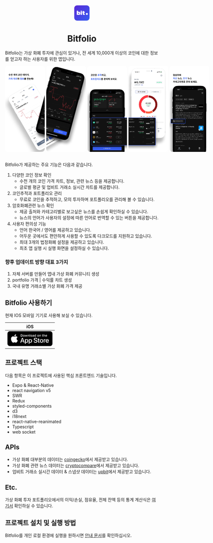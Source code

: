 <p align="center">
    <img src="./assets/bitfolio_icon.png/" alt="logo" style="width:50px; border-radius: 9px;"/>
    <h1 align="center"> 
        Bitfolio 
    </h1>
</p>

Bitfolio는 가상 화폐 투자에 관심이 있거나, 전 세계 10,000개 이상의 코인에 대한 정보를 얻고자 하는 사용자를 위한 앱입니다.

<div style="display:flex">
    <img src="./assets/iPhone_chart1.png/" width="130" style="border-radius: 6px;"/>
    <img src="./assets/iPhone_chart2.png/" width="130" style="border-radius: 6px; margin-left:5px"/>
    <img src="./assets/iPhone_portfolio2.png/" width="130" style="border-radius: 6px; margin-left:5px"/>
    <img src="./assets/iPhone_portfolio1.png/" width="130" style="border-radius: 6px; margin-left:5px"/>
    <img src="./assets/iPhone_news.png/" width="130" style="border-radius: 6px; margin-left:5px"/>
</div>
<br/>

Bitfolio가 제공하는 주요 기능은 다음과 같습니다.

1. 다양한 코인 정보 확인
   - 수천 개의 코인 가격 차트, 정보, 관련 뉴스 등을 제공합니다.
   - 글로벌 평균 및 업비트 거래소 실시간 차트를 제공합니다.
2. 코인추적과 포트폴리오 관리
   - 무료로 코인을 추적하고, 모의 투자하며 포트폴리오를 관리해 볼 수 있습니다.
3. 암호화폐관련 뉴스 확인
   - 제공 출처와 카테고리별로 보고싶은 뉴스를 손쉽게 확인하실 수 있습니다.
   - 뉴스의 언어가 사용자의 설정에 따른 언어로 번역할 수 있는 버튼을 제공합니다.
4. 사용자 편의성 기능
   - 언어 한국어 / 영어를 제공하고 있습니다.
   - 어두운 곳에서도 편안하게 사용할 수 있도록 다크모드를 지원하고 있습니다.
   - 최대 3개의 법정화폐 설정을 제공하고 있습니다.
   - 최초 앱 실행 시 실행 화면을 설정하실 수 있습니다.

### 향후 업데이트 방향 대표 3가지

1. 자체 서버를 만들어 앱내 가상 화폐 커뮤니티 생성
2. portfolio 가격 | 수익률 차트 생성
3. 국내 유명 거래소별 가상 화폐 가격 제공

## Bitfolio 사용하기

현재 IOS 모바일 기기로 사용해 보실 수 있습니다.

|                                                                                 iOS                                                                                 |
| :-----------------------------------------------------------------------------------------------------------------------------------------------------------------: |
| [<img src="./assets/appstore-badge.png" height="50"/>](https://apps.apple.com/kr/app/bitfolio-%EC%95%94%ED%98%B8%ED%99%94%ED%8F%90-%EC%B6%94%EC%A0%81/id1588559565) |

## 프로젝트 스택

다음 항목은 이 프로젝트에 사용된 핵심 프론트엔드 기술입니다.

- Expo & React-Native
- react navigation v5
- SWR
- Redux
- styled-components
- d3
- i18next
- react-native-reanimated
- Typescript
- web socket

## APIs

- 가상 화폐 대부분의 데이터는 [coingecko](https://www.coingecko.com/ko/api 'coingecko api')에서 제공받고 있습니다.
- 가상 화폐 관련 뉴스 데이터는 [cryptocompare](https://min-api.cryptocompare.com/ 'cryptocompare api')에서 제공받고 있습니다.
- 업비트 거래소 실시간 데이터 & 스냅샷 데이터는 [upbit](https://docs.upbit.com/ 'upbit api')에서 제공받고 있습니다.

## Etc.

가상 화폐 투자 포트폴리오에서의 이익/손실, 점유율, 전체 잔액 등의 통계 계산식은 [여기서](./FOMULA.md) 확인하실 수 있습니다.

## 프로젝트 설치 및 실행 방법

Bitfolio를 개인 로컬 환경에 실행을 원하시면 [안내 문서](./GUIDELINES.md)를 확인하십시오.
